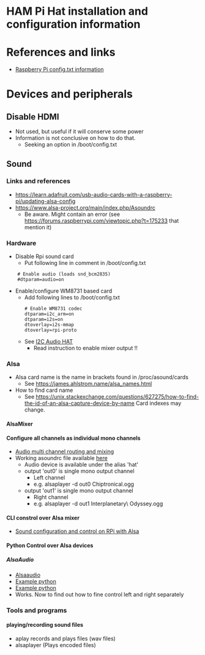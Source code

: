 # HAM Pi Hat installation and configuration information

# References and links
- [ Raspberry Pi config.txt information ](https://www.raspberrypi.com/documentation/computers/config_txt.html)


# Devices and peripherals
## Disable HDMI
- Not used, but useful if it will conserve some power
- Information is not conclusive on how to do that.
  - Seeking an option in /boot/config.txt

## Sound
### Links and references
- https://learn.adafruit.com/usb-audio-cards-with-a-raspberry-pi/updating-alsa-config
- https://www.alsa-project.org/main/index.php/Asoundrc
  - Be aware. Might contain an error (see https://forums.raspberrypi.com/viewtopic.php?t=175233 that mention it)
### Hardware
- Disable Rpi sound card
  - Put following line in comment in /boot/config.txt
```
    # Enable audio (loads snd_bcm2835)
    #dtparam=audio=on
```

- Enable/configure WM8731 based card
  - Add following lines to /boot/config.txt
    ```
    # Enable WM8731 codec
    dtparam=i2c_arm=on
    dtparam=i2s=on
    dtoverlay=i2s-mmap
    dtoverlay=rpi-proto
    ```
  - See [ I2C Audio HAT ](https://github.com/skiselev/i2s_audio_phat)
    - Read instruction to enable mixer output !!

### Alsa
- Alsa card name is the name in brackets found in /proc/asound/cards 
  - See https://james.ahlstrom.name/alsa_names.html
- How to find card name
  - See https://unix.stackexchange.com/questions/627275/how-to-find-the-id-of-an-alsa-capture-device-by-name
    Card indexes may change.


#### AlsaMixer
#### Configure all channels as individual mono channels
- [ Audio multi channel routing and mixing ](https://bootlin.com/blog/audio-multi-channel-routing-and-mixing-using-alsalib/)
- Working asoundrc file available [here](./asoundrc)
  - Audio device is available under the alias 'hat'
  - output 'out0' is single mono output channel
    - Left channel
    - e.g. alsaplayer -d out0 Chiptronical.ogg
  - output 'out1' is single mono output channel
    - Right channel
    - e.g. alsaplayer -d out1 Interplanetary\ Odyssey.ogg 


#### CLI constrol over Alsa mixer
- [ Sound configuration and control on RPi with Alsa ](http://blog.scphillips.com/posts/2013/01/sound-configuration-on-raspberry-pi-with-alsa/)

#### Python Control over Alsa devices
##### AlsaAudio
- [ Alsaaudio ](https://pypi.org/project/pyalsaaudio/)
- [ Example python ](https://gist.github.com/ubershmekel/6626065)
- [ Example python ](https://www.programcreek.com/python/example/91452/alsaaudio.Mixer)
- Works. Now to find out how to fine control left and right separately

### Tools and programs
#### playing/recording sound files
- aplay records and plays files 
    (wav files)
- alsaplayer
    (Plays encoded files)

